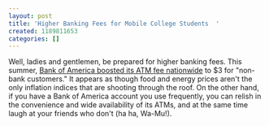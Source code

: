 ```yaml
---
layout: post
title: 'Higher Banking Fees for Mobile College Students  '
created: 1189811653
categories: []
---
```

Well, ladies and gentlemen, be prepared for higher banking fees. This summer, [Bank of America boosted its ATM fee nationwide](http://www.foxnews.com/story/0,2933,296699,00.html) to $3 for "non-bank customers." It appears as though food and energy prices aren't the only inflation indices that are shooting through the roof. On the other hand, if you have a Bank of America account you use frequently, you can relish in the convenience and wide availability of its ATMs, and at the same time laugh at your friends who don't (ha ha, Wa-Mu!).
